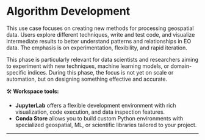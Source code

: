 # Algorithm Development

This use case focuses on creating new methods for processing geospatial data. Users explore different techniques, write and test code, and visualize intermediate results to better understand patterns and relationships in EO data. The emphasis is on experimentation, flexibility, and rapid iteration.

This phase is particularly relevant for data scientists and researchers aiming to experiment with new techniques, machine learning models, or domain-specific indices. During this phase, the focus is not yet on scale or automation, but on designing something effective and accurate.

🛠 **Workspace tools:**
- **JupyterLab** offers a flexible development environment with rich visualization, code execution, and data inspection features.
- **Conda Store** allows you to build custom Python environments with specialized geospatial, ML, or scientific libraries tailored to your project.

---